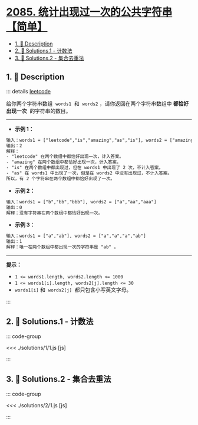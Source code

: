 # [2085. 统计出现过一次的公共字符串【简单】](https://github.com/tnotesjs/TNotes.leetcode/tree/main/notes/2085.%20%E7%BB%9F%E8%AE%A1%E5%87%BA%E7%8E%B0%E8%BF%87%E4%B8%80%E6%AC%A1%E7%9A%84%E5%85%AC%E5%85%B1%E5%AD%97%E7%AC%A6%E4%B8%B2%E3%80%90%E7%AE%80%E5%8D%95%E3%80%91)

<!-- region:toc -->

- [1. 📝 Description](#1--description)
- [2. 🎯 Solutions.1 - 计数法](#2--solutions1---计数法)
- [3. 🎯 Solutions.2 - 集合去重法](#3--solutions2---集合去重法)

<!-- endregion:toc -->

## 1. 📝 Description

::: details [leetcode](https://leetcode.cn/problems/count-common-words-with-one-occurrence/)

给你两个字符串数组  `words1`  和  `words2` ，请你返回在两个字符串数组中 **都恰好出现一次**  的字符串的数目。

---

- **示例 1：**

```txt
输入：words1 = ["leetcode","is","amazing","as","is"], words2 = ["amazing","leetcode","is"]
输出：2
解释：
- "leetcode" 在两个数组中都恰好出现一次，计入答案。
- "amazing" 在两个数组中都恰好出现一次，计入答案。
- "is" 在两个数组中都出现过，但在 words1 中出现了 2 次，不计入答案。
- "as" 在 words1 中出现了一次，但是在 words2 中没有出现过，不计入答案。
所以，有 2 个字符串在两个数组中都恰好出现了一次。
```

- **示例 2：**

```txt
输入：words1 = ["b","bb","bbb"], words2 = ["a","aa","aaa"]
输出：0
解释：没有字符串在两个数组中都恰好出现一次。
```

- **示例 3：**

```txt
输入：words1 = ["a","ab"], words2 = ["a","a","a","ab"]
输出：1
解释：唯一在两个数组中都出现一次的字符串是 "ab" 。
```

---

**提示：**

- `1 <= words1.length, words2.length <= 1000`
- `1 <= words1[i].length, words2[j].length <= 30`
- `words1[i]` 和  `words2[j]`  都只包含小写英文字母。

:::

## 2. 🎯 Solutions.1 - 计数法

::: code-group

<<< ./solutions/1/1.js [js]

:::

## 3. 🎯 Solutions.2 - 集合去重法

::: code-group

<<< ./solutions/2/1.js [js]

:::

